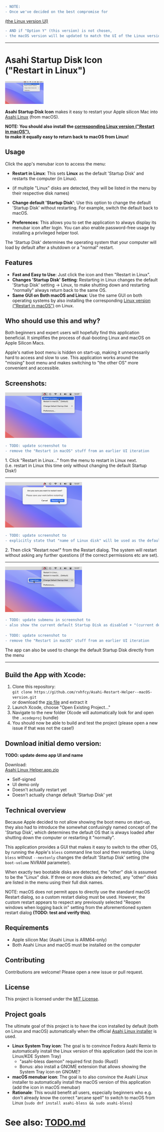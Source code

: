 ```diff
- NOTE:
- Once we've decided on the best compromise for
```
[(the Linux version UI)](https://github.com/rxhfcy/Asahi-Restart-Helper--Linux-version)
```diff
- AND if "Option Y" (this version) is not chosen,
- the macOS version will be updated to match the UI of the Linux version.
```

---

# Asahi Startup Disk Icon<br>("Restart in Linux")

<img src="./misc/Menu_Screenshot.png" width="25%" alt="Main menu screenshot"><br>

**Asahi Startup Disk Icon** makes it easy to
restart your Apple silicon Mac into [Asahi Linux](https://asahilinux.org/) (from macOS).

**NOTE: You should also install the
[corresponding Linux version ("Restart in macOS")](https://github.com/rxhfcy/Asahi-Restart-Helper--Linux-version),<br>
to make it equally easy to return back to macOS from Linux!**

## Usage

Click the app's menubar icon to access the menu:

- **Restart in Linux**: This sets **Linux** as the default 'Startup Disk' and restarts the computer (in Linux).<br>

- (if multiple "Linux" disks are detected, they will be listed in the menu by their respective disk names)

- **Change default 'Startup Disk'**: Use this option to change the default 'Startup Disk' without restarting.
  For example, switch the default back to macOS.
- **Preferences**: This allows you to set the application to always display its menubar icon after login.
  You can also enable password-free usage by installing a privileged helper tool.

The 'Startup Disk' determines the operating system that your computer will load by default
after a shutdown or a "normal" restart.

## Features

- **Fast and Easy to Use**: Just click the icon and then "Restart in Linux".
- **Changes 'Startup Disk' Setting**: Restarting in Linux changes the default 'Startup Disk' setting -> Linux,
  to make shutting down and restarting "normally" always return back to the same OS.
- **Same GUI on Both macOS and Linux**: Use the same GUI on both operating systems by
  also installing the corresponding
  [Linux version ("Restart in macOS")](https://github.com/rxhfcy/Asahi-Restart-Helper--Linux-version) on Linux.

## Who should use this and why?

Both beginners and expert users will hopefully find this application beneficial.
It simplifies the process of dual-booting Linux and macOS on Apple Silicon Macs.

Apple's native boot menu is hidden on start-up, making it unnecessarily hard to access and slow to use.
This application works around the "missing" boot menu and makes switching to "the other OS"
more convenient and accessible.

## Screenshots:

<img src="./misc/Menu_Screenshot.png" width="50%" alt="Main menu screenshot"><br>

```diff
- TODO: update screenshot to
- remove the "Restart in macOS" stuff from an earlier UI iteration
```

1\. Click "Restart in Linux..." from the menu to restart in Linux next.<br>
(i.e. restart in Linux this time only without changing the default Startup Disk!)

---

<img src="./misc/Restart_Dialog_Screenshot.png" width="50%" alt="Restart dialog screenshot"><br>

```diff
- TODO: update screenshot to
- explicitly state that "name of Linux disk" will be used as the default 'Startup Disk'
```

2\. Then click "Restart now!" from the Restart dialog.
The system will restart without asking any further questions (if the correct permissions etc are set).

---

<img src="./misc/Change_Default_Screenshot.png" width="50%" alt="Change default startup disk dialog"><br>

```diff
- TODO: update submenu in screenshot to
- also show the current default Startup Disk as disabled + "(current default)"

- TODO: update screenshot to
- remove the "Restart in macOS" stuff from an earlier UI iteration
```

The app can also be used to change the default Startup Disk directly from the menu<br>

---

## Build the App with Xcode:

1. Clone this repository:<br>
   `git clone https://github.com/rxhfcy/Asahi-Restart-Helper--macOS-version.git`<br>
   or download the
   [zip file](https://github.com/rxhfcy/Asahi-Restart-Helper--macOS-version/archive/refs/heads/main.zip)
   and extract it
3. Launch Xcode, choose "Open Existing Project..."
4. Navigate to the new folder (Xcode will automatically look for and open the `.xcodeproj` bundle)
5. You should now be able to build and test the project (please open a new issue if that was not the case!)

## Download initial demo version:

**TODO: update demo app UI and name**

Download:  
[Asahi Linux Helper.app.zip](./misc/Asahi%20Linux%20Helper.app.zip)

- Self-signed
- UI demo only
- Doesn't actually restart yet
- Doesn't actually change default 'Startup Disk' yet

## Technical overview

Because Apple decided to not allow showing the boot menu on start-up,
they also had to introduce the somewhat confusingly named concept of the 'Startup Disk',
which determines the default OS that is always loaded after shutting down the computer or restarting it "normally".

This application provides a GUI that makes it easy to switch to the other OS,
by running the Apple's `bless` command line tool and then restarting.
Using `bless` without `--nextonly` changes the default 'Startup Disk' setting (the `boot-volume` NVRAM parameter).

When exactly two bootable disks are detected, the "other" disk is assumed to be the "Linux" disk.
If three or more disks are detected, any "other" disks are listed in the menu using their full disk names.

NOTE: macOS does not permit apps to directly use the standard macOS Restart dialog,
so a custom restart dialog must be used.
However, the custom restart appears to respect any previously selected "Reopen windows when logging back in" setting
from the aforementioned system restart dialog **(TODO: test and verify this)**.

## Requirements

- Apple silicon Mac (Asahi Linux is ARM64-only)
- Both Asahi Linux and macOS must be installed on the computer

## Contributing

Contributions are welcome! Please open a new issue or pull request.

## License

This project is licensed under the [MIT License](./LICENSE).

## Project goals

The ultimate goal of this project is to have the icon installed by default (both on Linux and macOS)
automatically when the official [Asahi Linux installer](https://asahilinux.org) is used.

- **Linux System Tray icon**: The goal is to convince Fedora Asahi Remix
  to automatically install the Linux version of this application (add the icon in Linux/KDE System Tray)
  - "asahi-bless daemon" required first (todo (Rust))
  - Bonus: also install a GNOME extension that allows showing the System Tray icon
   on GNOME?
- **macOS menubar icon**: The goal is to also convince the Asahi Linux installer to automatically install
  the macOS version of this application (add the icon in macOS menubar)
- **Rationale**: This would benefit all users, especially beginners who e.g. don't already know the
  correct "arcane spell" to switch to macOS from Linux (`sudo dnf install asahi-bless && sudo asahi-bless`)

# See also: [TODO.md](./Asahi%20Restart%20Helper/TODO.md)
